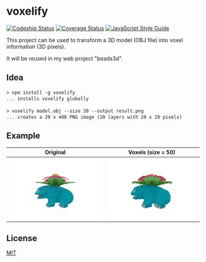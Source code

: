 # voxelify
[![Codeship Status](https://codeship.com/projects/8ed7cc00-3280-0134-875e-56e93ee34f2b/status?branch=master)](https://codeship.com/projects/164726)
[![Coverage Status](https://coveralls.io/repos/github/Lotes/voxelify/badge.svg?branch=master)](https://coveralls.io/github/Lotes/voxelify?branch=master)
[![JavaScript Style Guide](https://img.shields.io/badge/code%20style-standard-brightgreen.svg)](http://standardjs.com/)

This project can be used to transform a 3D model (OBJ file) into voxel information (3D pixels).

It will be reused in my web project "beads3d".

## Idea
```
> npm install -g voxelify
... installs voxelify globally

> voxelify model.obj --size 20 --output result.png
... creates a 20 x 400 PNG image (20 layers with 20 x 20 pixels)
```

## Example

| Original          | Voxels (size = 50)  |
| ----------------- | ------------------- |
| ![](doc/mesh.gif) | ![](doc/voxels.gif) |

## License

[MIT](LICENSE.md)

